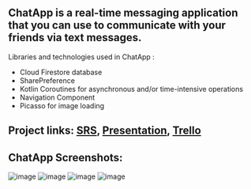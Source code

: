## ChatApp is a real-time messaging application that you can use to communicate with your friends via text messages. 

Libraries and technologies used in ChatApp :
- Cloud Firestore database
- SharePreference
- Kotlin Coroutines for asynchronous and/or time-intensive operations
- Navigation Component
- Picasso for image loading

## Project links: [SRS](https://docs.google.com/document/d/1fQFf-pVSGP378c1kfKQgR8otALpr9hX74uc8bkXmIh4/edit?usp=sharing), [Presentation](https://docs.google.com/presentation/d/1O4An6fsEKSka4almjjyTqpnyVxEpd1JvfGg2c6Rtgcs/edit?usp=sharing), [Trello](https://trello.com/b/RiTz7Klq/chatapp)


## ChatApp Screenshots:
![image](https://i.ibb.co/0ftGsfM/Screenshot-1643282337.png)
![image](https://i.ibb.co/JHbtK5C/Screenshot-1643282507.png)
![image](https://i.ibb.co/XDMrmFx/Screenshot-1643285612.png)
![image](https://i.ibb.co/py8mg20/Screenshot-1643284664.png)
